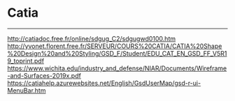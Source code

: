 # Catia
---
http://catiadoc.free.fr/online/sdgug_C2/sdgugwd0100.htm<br>
http://yvonet.florent.free.fr/SERVEUR/COURS%20CATIA/CATIA%20Shape%20Design%20and%20Styling/GSD_F/Student/EDU_CAT_EN_GSD_FF_V5R19_toprint.pdf<br>
https://www.wichita.edu/industry_and_defense/NIAR/Documents/Wireframe-and-Surfaces-2019x.pdf<br>
https://catiahelp.azurewebsites.net/English/GsdUserMap/gsd-r-ui-MenuBar.htm
